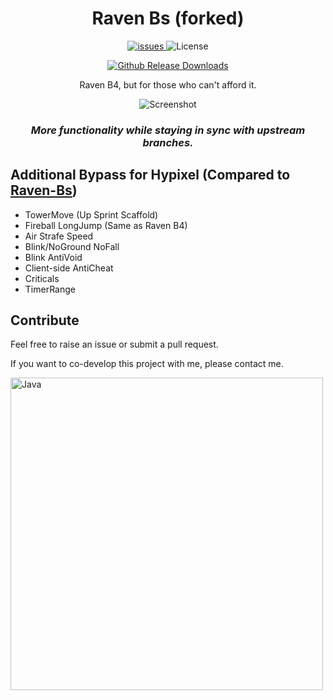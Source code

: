 <div align="center">
  
# Raven Bs (forked)
<p align="center">
    <a href="https://github.com/xia-mc/Raven-bS/issues">
      <img src="https://img.shields.io/github/issues/xia-mc/Raven-bS?style=flat" alt="issues" />
    </a>
    <img src="https://img.shields.io/badge/license-GPLV3-green" alt="License">
</p>

[![Github Release Downloads](https://img.shields.io/github/downloads/xia-mc/Raven-bS/total?label=Github%20Release%20Downloads&style=flat-square)](https://github.com/xia-mc/Raven-bS/releases)
<!--
[![CurseForge Downloads](http://cf.way2muchnoise.eu/997222.svg?badge_style=flat)](https://www.curseforge.com/minecraft/mc-mods/cheatdetector)
[![Modrinth Downloads](https://img.shields.io/modrinth/dt/QNVaUzHT?label=Modrinth%20Downloads&logo=Modrinth%20Downloads&style=flat-square)](https://modrinth.com/mod/cheatdetector)
-->

Raven B4, but for those who can't afford it.

![Screenshot](https://github.com/xia-mc/Raven-bS/assets/108219418/68b68ce7-2339-4cf3-8d54-622ef34aa3ba)

### ***More functionality while staying in sync with upstream branches.***
</div>

## Additional Bypass for Hypixel (Compared to [Raven-Bs](https://github.com/Strangerrrs/Raven-bS))
- TowerMove (Up Sprint Scaffold)
- Fireball LongJump (Same as Raven B4)
- Air Strafe Speed
- Blink/NoGround NoFall
- Blink AntiVoid
- Client-side AntiCheat
- Criticals
- TimerRange

## Contribute
Feel free to raise an issue or submit a pull request.

If you want to co-develop this project with me, please contact me.

<img src="https://github.com/SAWARATSUKI/KawaiiLogos/blob/main/IntelliJ IDEA/IntelliJ IDEA.png" alt="Java" width="500" />
